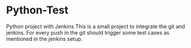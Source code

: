 # Python-Test
Python project with Jenkins 
This is a small project to integrate the git and jenkins. 
For every push in the git should trigger some test cases as mentioned in the jenkins setup. 
